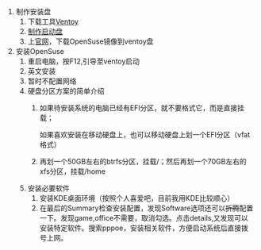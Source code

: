 1. 制作安装盘
   1. 下载工具[Ventoy](https://www.ventoy.net/cn/download.html "下载ventoy工具")
   2. [制作启动盘](https://www.ventoy.net/cn/doc_start.html)
   3. 上[官网](https://www.opensuse.org/)，下载OpenSuse镜像到ventoy盘
2. 安装OpenSuse
    1. 重启电脑，按F12,引导至ventoy启动
   2. 英文安装
   3. 暂时不配置网络
   4. 硬盘分区方案的简单介绍
      1. 如果待安装系统的电脑已经有EFI分区，就不要格式它，而是直接挂载；

         如果喜欢安装在移动硬盘上，也可以移动硬盘上划一个EFI分区（vfat格式）
      2. 再划一个50GB左右的btrfs分区，挂载/；然后再划一个70GB左右的xfs分区，挂载/home
   5. 安装必要软件
       1. 安装KDE桌面环境（按照个人喜爱吧，目前我用KDE比较顺心）
       2. 在最后的Summary检查安装配置，发现Software选项还可以~~折腾~~配置一下。发现game,office不需要，取消勾选。点击details,又发现可以安装特定软件。搜索pppoe，安装相关软件，方便启动系统后直接拨号上网。